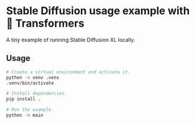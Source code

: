 # Stable Diffusion usage example with 🤗 Transformers

A tiny example of running Stable Diffusion XL locally.

## Usage

```sh
# Create a virtual environment and activate it.
python -m venv .venv
.venv/bin/activate

# Install dependencies.
pip install .

# Run the example.
python -m main
```
